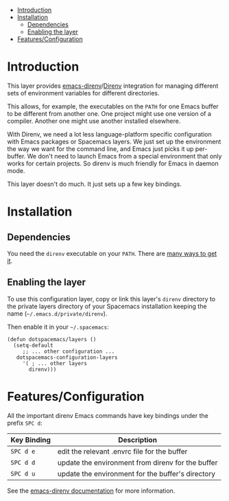 - [Introduction](#org8a3ecb6)
- [Installation](#org0be1321)
  - [Dependencies](#org7654d8d)
  - [Enabling the layer](#orgfa55044)
- [Features/Configuration](#org58714b7)



<a id="org8a3ecb6"></a>

# Introduction

This layer provides [emacs-direnv](https://github.com/wbolster/emacs-direnv)/[Direnv](https://direnv.net/) integration for managing different sets of environment variables for different directories.

This allows, for example, the executables on the `PATH` for one Emacs buffer to be different from another one. One project might use one version of a compiler. Another one might use another installed elsewhere.

With Direnv, we need a lot less language-platform specific configuration with Emacs packages or Spacemacs layers. We just set up the environment the way we want for the command line, and Emacs just picks it up per-buffer. We don't need to launch Emacs from a special environment that only works for certain projects. So direnv is much friendly for Emacs in daemon mode.

This layer doesn't do much. It just sets up a few key bindings.


<a id="org0be1321"></a>

# Installation


<a id="org7654d8d"></a>

## Dependencies

You need the `direnv` executable on your `PATH`. There are [many ways to get it](https://github.com/direnv/direnv#install).


<a id="orgfa55044"></a>

## Enabling the layer

To use this configuration layer, copy or link this layer's `direnv` directory to the private layers directory of your Spacemacs installation keeping the name (`~/.emacs.d/private/direnv`).

Then enable it in your `~/.spacemacs`:

```emacs-lisp
(defun dotspacemacs/layers ()
  (setq-default
     ;; ... other configuration ...
   dotspacemacs-configuration-layers
     '( ; ... other layers
       direnv)))
```


<a id="org58714b7"></a>

# Features/Configuration

All the important direnv Emacs commands have key bindings under the prefix `SPC d`:

| Key Binding | Description                                       |
|----------- |------------------------------------------------- |
| `SPC d e`   | edit the relevant .envrc file for the buffer      |
| `SPC d d`   | update the environment from direnv for the buffer |
| `SPC d u`   | update the environment for the buffer's directory |

See the [emacs-direnv documentation](https://github.com/wbolster/emacs-direnv#usage) for more information.
